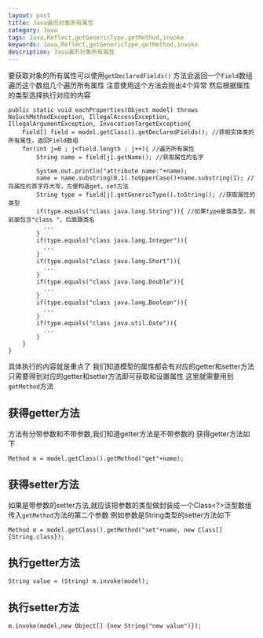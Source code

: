 ```yaml
---
layout: post
title: Java遍历对象所有属性
category: Java
tags: Java,Reflect,getGenericType,getMethod,invoke
keywords: Java,Reflect,getGenericType,getMethod,invoke
description: Java遍历对象所有属性
---
```


要获取对象的所有属性可以使用`getDeclaredFields()`
方法会返回一个`Field`数组
遍历这个数组几个遍历所有属性
注意使用这个方法会抛出4个异常
然后根据属性的类型选择执行对应的内容

    public static void eachProperties(Object model) throws NoSuchMethodException, IllegalAccessException, IllegalArgumentException, InvocationTargetException{
        Field[] field = model.getClass().getDeclaredFields(); //获取实体类的所有属性，返回Field数组
        for(int j=0 ; j<field.length ; j++){ //遍历所有属性
            String name = field[j].getName(); //获取属性的名字

            System.out.println("attribute name:"+name);
            name = name.substring(0,1).toUpperCase()+name.substring(1); //将属性的首字符大写，方便构造get，set方法
            String type = field[j].getGenericType().toString(); //获取属性的类型
            if(type.equals("class java.lang.String")){ //如果type是类类型，则前面包含"class "，后面跟类名
              ...
            }
            if(type.equals("class java.lang.Integer")){
              ...
            }
            if(type.equals("class java.lang.Short")){
              ...
            }
            if(type.equals("class java.lang.Double")){
              ...
            }
            if(type.equals("class java.lang.Boolean")){
              ...
            }
            if(type.equals("class java.util.Date")){
              ...
            }
        }
    }

具体执行的内容就是重点了
我们知道模型的属性都会有对应的getter和setter方法
只需要得到对应的getter和setter方法即可获取和设置属性
这里就需要用到`getMethod`方法

## 获得getter方法
方法有分带参数和不带参数,我们知道getter方法是不带参数的
获得getter方法如下

    Method m = model.getClass().getMethod("get"+name);

## 获得setter方法
如果是带参数的setter方法,就应该把参数的类型做封装成一个Class<?>泛型数组传入`getMethod`方法的第二个参数
例如参数是String类型的setter方法如下

    Method m = model.getClass().getMethod("set"+name, new Class[] {String.class});

## 执行getter方法

    String value = (String) m.invoke(model);

## 执行setter方法

    m.invoke(model,new Object[] {new String("new value")});

